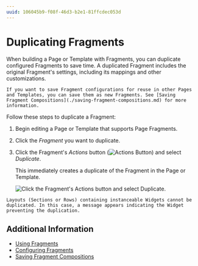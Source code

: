 ```yaml
---
uuid: 106045b9-f08f-46d3-b2e1-81ffcdec053d
---
```

# Duplicating Fragments

When building a Page or Template with Fragments, you can duplicate configured Fragments to save time. A duplicated Fragment includes the original Fragment's settings, including its mappings and other customizations.

```{tip}
If you want to save Fragment configurations for reuse in other Pages and Templates, you can save them as new Fragments. See [Saving Fragment Compositions](./saving-fragment-compositions.md) for more information.
```

Follow these steps to duplicate a Fragment:

1. Begin editing a Page or Template that supports Page Fragments.

1. Click the *Fragment* you want to duplicate.

1. Click the Fragment's *Actions* button (![Actions Button](../../../../images/icon-widget-options.png)) and select *Duplicate*.

   This immediately creates a duplicate of the Fragment in the Page or Template.

   ![Click the Fragment's Actions button and select Duplicate.](./duplicating-fragments/images/01.png)

```{warning}
Layouts (Sections or Rows) containing instanceable Widgets cannot be duplicated. In this case, a message appears indicating the Widget preventing the duplication.
```

## Additional Information

* [Using Fragments](../using-fragments.md)
* [Configuring Fragments](../using-fragments/configuring-fragments.md)
* [Saving Fragment Compositions](../using-fragments/saving-fragment-compositions.md)
